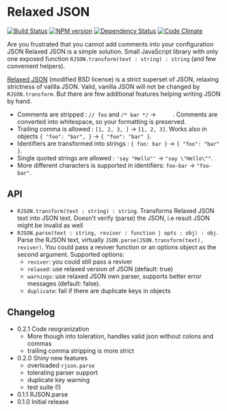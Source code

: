 # Relaxed JSON

[![Build Status](https://secure.travis-ci.org/phadej/jsverify.png?branch=master)](http://travis-ci.org/phadej/jsverify)
[![NPM version](https://badge.fury.io/js/relaxed-json.png)](http://badge.fury.io/js/relaxed-json)
[![Dependency Status](https://gemnasium.com/phadej/relaxed-json.png)](https://gemnasium.com/phadej/relaxed-json)
[![Code Climate](https://codeclimate.com/github/phadej/relaxed-json.png)](https://codeclimate.com/github/phadej/relaxed-json)

Are you frustrated that you cannot add comments into your configuration JSON
Relaxed JSON is a simple solution.
Small JavaScript library with only one exposed function `RJSON.transform(text : string) : string`
(and few convenient helpers).

[Relaxed JSON](http://oleg.fi/relaxed-json) (modified BSD license) is a strict superset of JSON,
relaxing strictness of valilla JSON.
Valid, vanilla JSON will not be changed by `RJSON.transform`. But there are few additional
features helping writing JSON by hand.

* Comments are stripped : `// foo` and `/* bar */`  → `     `.
  Comments are converted into whitespace, so your formatting is preserved.
* Trailing comma is allowed : `[1, 2, 3, ]` → `[1, 2, 3]`. Works also in objects `{ "foo": "bar", }` → `{ "foo": "bar" }`.
* Identifiers are transformed into strings : `{ foo: bar }` → `{ "foo": "bar" }`.
* Single quoted strings are allowed : `'say "Hello"'` → `"say \"Hello\""`.
* More different characters is supported in identifiers: `foo-bar` → `"foo-bar"`.

## API

- `RJSON.transform(text : string) : string`.
  Transforms Relaxed JSON text into JSON text. Doesn't verify (parse) the JSON, i.e result JSON might be invalid as well
- `RJSON.parse(text : string, reviver : function | opts : obj) : obj`.
  Parse the RJSON text, virtually `JSON.parse(JSON.transform(text), reviver)`.
  You could pass a reviver function or an options object as the second argument. Supported options:
  - `reviver`: you could still pass a reviver
  - `relaxed`: use relaxed version of JSON (default: true)
  - `warnings`: use relaxed JSON own parser, supports better error messages (default: false).
  - `duplicate`: fail if there are duplicate keys in objects

## Changelog

- 0.2.1 Code reogranization
  - More though into toleration, handles valid json without colons and commas
  - trailing comma stripping is more strict
- 0.2.0 Shiny new features
  - overloaded `rjson.parse`
  - tolerating parser support
  - duplicate key warning
  - test suite (!)
- 0.1.1 RJSON.parse
- 0.1.0 Initial release
